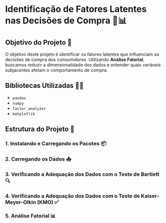 # Identificação de Fatores Latentes nas Decisões de Compra 🛒📊  

## Objetivo do Projeto 🎯  

O objetivo deste projeto é identificar os fatores latentes que influenciam as decisões de compra dos consumidores. Utilizando **Análise Fatorial**, buscamos reduzir a dimensionalidade dos dados e entender quais variáveis subjacentes afetam o comportamento de compra.  

## Bibliotecas Utilizadas 🧑‍💻  

- `pandas`  
- `numpy`  
- `factor_analyzer`  
- `matplotlib`  

## Estrutura do Projeto 📂  

### 1. **Instalando e Carregando os Pacotes** 📦  
### 2. **Carregando os Dados** 📥  
### 3. **Verificando a Adequação dos Dados com o Teste de Bartlett** 🔍  
### 4. **Verificando a Adequação dos Dados com o Teste de Kaiser-Meyer-Olkin (KMO)** ✅  
### 5. **Análise Fatorial** 📊  
